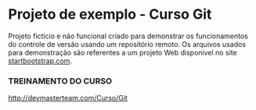 # Projeto de exemplo - Curso Git

Projeto fictício e não funcional criado para demonstrar os funcionamentos do controle de versão usando um repositório remoto. Os arquivos usados para demonstração são referentes a um projeto Web disponível no site [startbootstrap.com](https://startbootstrap.com/themes/creative/).

### TREINAMENTO DO CURSO

http://devmasterteam.com/Curso/Git
